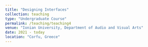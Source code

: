 ```yaml
---
title: "Designing Interfaces"
collection: teaching
type: "Undergraduate Course"
permalink: /teaching/teaching4
venue: "Ionian University, Department of Audio and Visual Arts"
date: 2021 - today
location: "Corfu, Greece"
---
```

